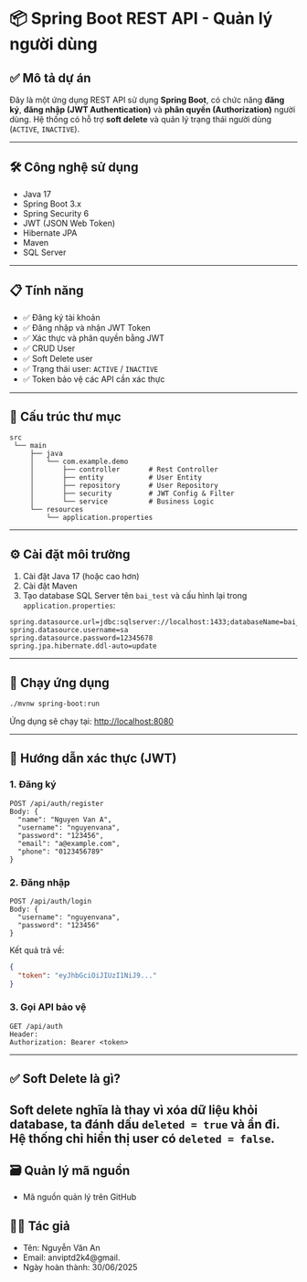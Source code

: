 # 📦 Spring Boot REST API - Quản lý người dùng

## ✅ Mô tả dự án

Đây là một ứng dụng REST API sử dụng **Spring Boot**, có chức năng **đăng ký**, **đăng nhập (JWT Authentication)** và **phân quyền (Authorization)** người dùng. Hệ thống có hỗ trợ **soft delete** và quản lý trạng thái người dùng (`ACTIVE`, `INACTIVE`).

---

## 🛠️ Công nghệ sử dụng

- Java 17
- Spring Boot 3.x
- Spring Security 6
- JWT (JSON Web Token)
- Hibernate JPA
- Maven
- SQL Server

---

## 📋 Tính năng

- ✅ Đăng ký tài khoản
- ✅ Đăng nhập và nhận JWT Token
- ✅ Xác thực và phân quyền bằng JWT
- ✅ CRUD User
- ✅ Soft Delete user
- ✅ Trạng thái user: `ACTIVE` / `INACTIVE`
- ✅ Token bảo vệ các API cần xác thực

---

## 📁 Cấu trúc thư mục

```
src
 └── main
     ├── java
     │   └── com.example.demo
     │       ├── controller       # Rest Controller
     │       ├── entity           # User Entity
     │       ├── repository       # User Repository
     │       ├── security         # JWT Config & Filter
     │       └── service          # Business Logic
     └── resources
         └── application.properties
```

---

## ⚙️ Cài đặt môi trường

1. Cài đặt Java 17 (hoặc cao hơn)
2. Cài đặt Maven
3. Tạo database SQL Server tên `bai_test` và cấu hình lại trong `application.properties`:

```properties
spring.datasource.url=jdbc:sqlserver://localhost:1433;databaseName=bai_test
spring.datasource.username=sa
spring.datasource.password=12345678
spring.jpa.hibernate.ddl-auto=update
```

---

## 🚀 Chạy ứng dụng

```bash
./mvnw spring-boot:run
```

Ứng dụng sẽ chạy tại: [http://localhost:8080](http://localhost:8080)

---

## 🔐 Hướng dẫn xác thực (JWT)

### 1. Đăng ký

```
POST /api/auth/register
Body: {
  "name": "Nguyen Van A",
  "username": "nguyenvana",
  "password": "123456",
  "email": "a@example.com",
  "phone": "0123456789"
}
```

### 2. Đăng nhập

```
POST /api/auth/login
Body: {
  "username": "nguyenvana",
  "password": "123456"
}
```

Kết quả trả về:

```json
{
  "token": "eyJhbGciOiJIUzI1NiJ9..."
}
```

### 3. Gọi API bảo vệ

```http
GET /api/auth
Header:
Authorization: Bearer <token>
```

---

## ✅ Soft Delete là gì?

Soft delete nghĩa là thay vì xóa dữ liệu khỏi database, ta đánh dấu `deleted = true` và ẩn đi. Hệ thống chỉ hiển thị user có `deleted = false`.
---
## 🗃️ Quản lý mã nguồn

- Mã nguồn quản lý trên GitHub

## 👩‍💻 Tác giả

- Tên: Nguyễn Văn An
- Email: anviptd2k4@gmail.
- Ngày hoàn thành: 30/06/2025